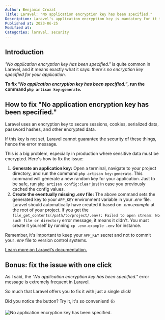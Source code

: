 ```yaml
---
Author: Benjamin Crozat
Title: Laravel: "No application encryption key has been specified."
Description: Laravel's application encryption key is mandatory for it to properly work. Let me show you why this error occurs and how to fix it.
Published at: 2023-06-25
Modified at: 
Categories: laravel, security
---
```


## Introduction

*"No application encryption key has been specified."* is quite common in Laravel, and it means exactly what it says: *there's no encryption key specified for your application.*

**To fix _"No application encryption key has been specified."_, run the command `php artisan key:generate`.**

## How to fix "No application encryption key has been specified."

Laravel uses an encryption key to secure sessions, cookies, serialized data, password hashes, and other encrypted data.

If this key is not set, Laravel cannot guarantee the security of these things, hence the error message.

This is a big problem, especially in production where sensitive data must be encrypted. Here's how to fix the issue:

1. **Generate an application key:** Open a terminal, navigate to your project directory, and run the command `php artisan key:generate`. This command will generate a new random key for your application. Just to be safe, run `php artisan config:clear` just in case you previously cached the config values.
2. **Create the eventually missing *.env* file:** The above command sets the generated key to your `APP_KEY` environment variable in your *.env* file. Laravel should automatically have created it based on *.env.example* at the root of your project. If you get the `file_get_contents(/path/to/project/.env): Failed to open stream: No such file or directory` error message, it means it didn't. You must create it yourself by running `cp .env.example .env` for instance.

Remember, it's important to keep your `APP_KEY` secret and not to commit your *.env* file to version control systems.

[Learn more on Laravel's documentation.](https://laravel.com/docs/10.x/encryption)

## Bonus: fix the issue with one click

As I said, the *"No application encryption key has been specified."* error message is extremely frequent in Laravel.

So much that Laravel offers you to fix it with just a single click! 

Did you notice the button? Try it, it's so convenient! 👍

![No application encryption key has been specified.](https://life-long-bunny.fra1.digitaloceanspaces.com/media-library/production/140/conversions/CleanShot_2023-06-25_at_11.37.56_2x_qo61rw-medium.jpg)

